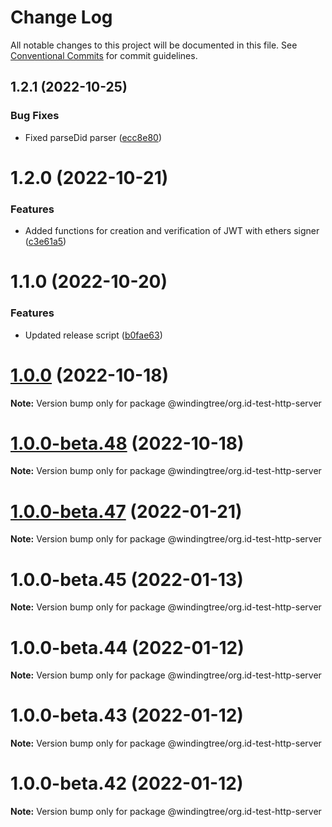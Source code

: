# Change Log

All notable changes to this project will be documented in this file.
See [Conventional Commits](https://conventionalcommits.org) for commit guidelines.

## 1.2.1 (2022-10-25)


### Bug Fixes

* Fixed parseDid parser ([ecc8e80](https://github.com/windingtree/org.id-sdk/commit/ecc8e8087c10830cc0f8255d0df2d5f47dc96c3d))





# 1.2.0 (2022-10-21)


### Features

* Added functions for creation and verification of JWT with ethers signer ([c3e61a5](https://github.com/windingtree/org.id-sdk/commit/c3e61a54f523adf220cb3e0ef15633794fae902d))





# 1.1.0 (2022-10-20)


### Features

* Updated release script ([b0fae63](https://github.com/windingtree/org.id-sdk/commit/b0fae63798ce737db2a12801d35c2f2d818bf166))





# [1.0.0](https://github.com/windingtree/org.id-sdk/compare/v1.0.0-beta.48...v1.0.0) (2022-10-18)

**Note:** Version bump only for package @windingtree/org.id-test-http-server





# [1.0.0-beta.48](https://github.com/windingtree/org.id-sdk/compare/v1.0.0-beta.47...v1.0.0-beta.48) (2022-10-18)

**Note:** Version bump only for package @windingtree/org.id-test-http-server





# [1.0.0-beta.47](https://github.com/windingtree/org.id-sdk/compare/v1.0.0-beta.46...v1.0.0-beta.47) (2022-01-21)

**Note:** Version bump only for package @windingtree/org.id-test-http-server





# 1.0.0-beta.45 (2022-01-13)

**Note:** Version bump only for package @windingtree/org.id-test-http-server





# 1.0.0-beta.44 (2022-01-12)

**Note:** Version bump only for package @windingtree/org.id-test-http-server





# 1.0.0-beta.43 (2022-01-12)

**Note:** Version bump only for package @windingtree/org.id-test-http-server





# 1.0.0-beta.42 (2022-01-12)

**Note:** Version bump only for package @windingtree/org.id-test-http-server
